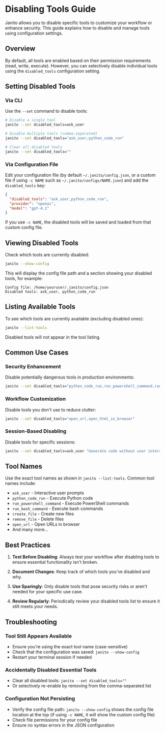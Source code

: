 # Disabling Tools Guide

Janito allows you to disable specific tools to customize your workflow or enhance security. This guide explains how to disable and manage tools using configuration settings.

## Overview

By default, all tools are enabled based on their permission requirements (read, write, execute). However, you can selectively disable individual tools using the `disabled_tools` configuration setting.

## Setting Disabled Tools

### Via CLI

Use the `--set` command to disable tools:

```bash
# Disable a single tool
janito --set disabled_tools=ask_user

# Disable multiple tools (comma-separated)
janito --set disabled_tools="ask_user,python_code_run"

# Clear all disabled tools
janito --set disabled_tools=""
```

### Via Configuration File

Edit your configuration file (by default `~/.janito/config.json`, or a custom file if using `-c NAME` such as `~/.janito/configs/NAME.json`) and add the `disabled_tools` key:

```json
{
  "disabled_tools": "ask_user,python_code_run",
  "provider": "openai",
  "model": "gpt-4.1"
}
```

If you use `-c NAME`, the disabled tools will be saved and loaded from that custom config file.

## Viewing Disabled Tools

Check which tools are currently disabled:

```bash
janito --show-config
```

This will display the config file path and a section showing your disabled tools, for example:
```
Config file: /home/youruser/.janito/config.json
Disabled tools: ask_user, python_code_run
```

## Listing Available Tools

To see which tools are currently available (excluding disabled ones):

```bash
janito --list-tools
```

Disabled tools will not appear in the tool listing.

## Common Use Cases

### Security Enhancement
Disable potentially dangerous tools in production environments:
```bash
janito --set disabled_tools="python_code_run,run_powershell_command,run_bash_command"
```

### Workflow Customization
Disable tools you don't use to reduce clutter:
```bash
janito --set disabled_tools="open_url,open_html_in_browser"
```

### Session-Based Disabling
Disable tools for specific sessions:
```bash
janito --set disabled_tools=ask_user "Generate code without user interaction"
```

## Tool Names

Use the exact tool names as shown in `janito --list-tools`. Common tool names include:

- `ask_user` - Interactive user prompts
- `python_code_run` - Execute Python code
- `run_powershell_command` - Execute PowerShell commands
- `run_bash_command` - Execute bash commands
- `create_file` - Create new files
- `remove_file` - Delete files
- `open_url` - Open URLs in browser
- And many more...

## Best Practices

1. **Test Before Disabling**: Always test your workflow after disabling tools to ensure essential functionality isn't broken.

2. **Document Changes**: Keep track of which tools you've disabled and why.

3. **Use Sparingly**: Only disable tools that pose security risks or aren't needed for your specific use case.

4. **Review Regularly**: Periodically review your disabled tools list to ensure it still meets your needs.

## Troubleshooting

### Tool Still Appears Available

- Ensure you're using the exact tool name (case-sensitive)
- Check that the configuration was saved: `janito --show-config`
- Restart your terminal session if needed

### Accidentally Disabled Essential Tools

- Clear all disabled tools: `janito --set disabled_tools=""`
- Or selectively re-enable by removing from the comma-separated list

### Configuration Not Persisting

- Verify the config file path: `janito --show-config` shows the config file location at the top (if using `-c NAME`, it will show the custom config file)
- Check file permissions for your config file
- Ensure no syntax errors in the JSON configuration